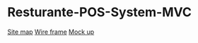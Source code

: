 # Resturante-POS-System-MVC

[Site map](https://www.gloomaps.com/YKyf9gcto3)
[Wire frame](https://drive.google.com/file/d/1WQBlZMQVYtLuUJ89zye38bi-HCB7Ro-S/view?usp=sharing)
[Mock up](https://www.figma.com/design/V2mlomnaGFmGSEa5YA2k2F/Shamindu-POS-System?node-id=30-317&t=jK2bScaOrSZaBODg-1)
